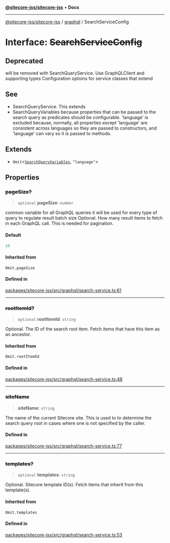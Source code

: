 [**@sitecore-jss/sitecore-jss**](../../README.md) • **Docs**

***

[@sitecore-jss/sitecore-jss](../../README.md) / [graphql](../README.md) / SearchServiceConfig

# Interface: ~~SearchServiceConfig~~

## Deprecated

will be removed with SearchQueryService. Use GraphQLClient and supporting types
Configuration options for service classes that extend

## See

 - SearchQueryService.
This extends
 - SearchQueryVariables because properties that can be passed to the search query
as predicates should be configurable. 'language' is excluded because, normally, all properties
except 'language' are consistent across languages so they are passed to constructors, and
'language' can vary so it is passed to methods.

## Extends

- `Omit`\<[`SearchQueryVariables`](SearchQueryVariables.md), `"language"`\>

## Properties

### ~~pageSize?~~

> `optional` **pageSize**: `number`

common variable for all GraphQL queries
it will be used for every type of query to regulate result batch size
Optional. How many result items to fetch in each GraphQL call. This is needed for pagination.

#### Default

```ts
10
```

#### Inherited from

`Omit.pageSize`

#### Defined in

[packages/sitecore-jss/src/graphql/search-service.ts:61](https://github.com/Sitecore/jss/blob/d00fef6718046b8c406769a72405039bc95ed947/packages/sitecore-jss/src/graphql/search-service.ts#L61)

***

### ~~rootItemId?~~

> `optional` **rootItemId**: `string`

Optional. The ID of the search root item. Fetch items that have this item as an ancestor.

#### Inherited from

`Omit.rootItemId`

#### Defined in

[packages/sitecore-jss/src/graphql/search-service.ts:48](https://github.com/Sitecore/jss/blob/d00fef6718046b8c406769a72405039bc95ed947/packages/sitecore-jss/src/graphql/search-service.ts#L48)

***

### ~~siteName~~

> **siteName**: `string`

The name of the current Sitecore site. This is used to to determine the search query root
in cases where one is not specified by the caller.

#### Defined in

[packages/sitecore-jss/src/graphql/search-service.ts:77](https://github.com/Sitecore/jss/blob/d00fef6718046b8c406769a72405039bc95ed947/packages/sitecore-jss/src/graphql/search-service.ts#L77)

***

### ~~templates?~~

> `optional` **templates**: `string`

Optional. Sitecore template ID(s). Fetch items that inherit from this template(s).

#### Inherited from

`Omit.templates`

#### Defined in

[packages/sitecore-jss/src/graphql/search-service.ts:53](https://github.com/Sitecore/jss/blob/d00fef6718046b8c406769a72405039bc95ed947/packages/sitecore-jss/src/graphql/search-service.ts#L53)
